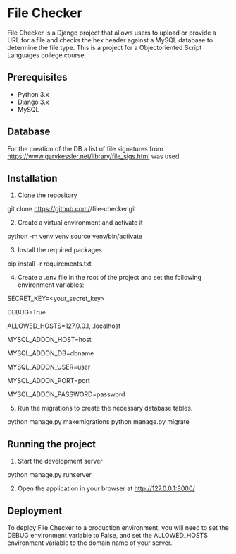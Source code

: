 # File Checker

File Checker is a Django project that allows users to upload or provide a URL for a file and checks the hex header against a MySQL database to determine the file type. This is a project for a Objectoriented Script Languages college course. 

## Prerequisites

- Python 3.x
- Django 3.x
- MySQL

## Database 

For the creation of the DB a list of file signatures from https://www.garykessler.net/library/file_sigs.html was used. 

## Installation

1. Clone the repository

git clone https://github.com/<username>/file-checker.git

2. Create a virtual environment and activate it

python -m venv venv
source venv/bin/activate

3. Install the required packages

pip install -r requirements.txt

4. Create a .env file in the root of the project and set the following environment variables:

SECRET_KEY=<your_secret_key>

DEBUG=True

ALLOWED_HOSTS=127.0.0.1, .localhost

MYSQL_ADDON_HOST=host

MYSQL_ADDON_DB=dbname

MYSQL_ADDON_USER=user

MYSQL_ADDON_PORT=port

MYSQL_ADDON_PASSWORD=password

5. Run the migrations to create the necessary database tables.

python manage.py makemigrations
python manage.py migrate

## Running the project

1. Start the development server

python manage.py runserver

2. Open the application in your browser at http://127.0.0.1:8000/

## Deployment

To deploy File Checker to a production environment, you will need to set the DEBUG environment variable to False, and set the ALLOWED_HOSTS environment variable to the domain name of your server.
